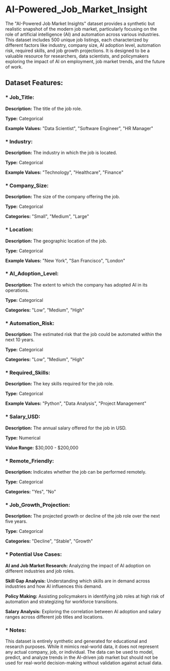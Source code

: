 # AI-Powered_Job_Market_Insight

The "AI-Powered Job Market Insights" dataset provides a synthetic but realistic snapshot of the modern job market, particularly focusing on the role of artificial intelligence (AI) and automation across various industries. This dataset includes 500 unique job listings, each characterized by different factors like industry, company size, AI adoption level, automation risk, required skills, and job growth projections. It is designed to be a valuable resource for researchers, data scientists, and policymakers exploring the impact of AI on employment, job market trends, and the future of work.

## Dataset Features:
### * Job_Title:

**Description:** The title of the job role.

**Type:** Categorical

**Example Values:** "Data Scientist", "Software Engineer", "HR Manager"

### * Industry:

**Description:** The industry in which the job is located.

**Type:** Categorical

**Example Values:** "Technology", "Healthcare", "Finance"

### * Company_Size:

**Description:** The size of the company offering the job.

**Type:** Categorical

**Categories:** "Small", "Medium", "Large"

### * Location:

**Description:** The geographic location of the job.

**Type:** Categorical

**Example Values:** "New York", "San Francisco", "London"

### * AI_Adoption_Level:

**Description:** The extent to which the company has adopted AI in its operations.

**Type:** Categorical

**Categories:** "Low", "Medium", "High"

### * Automation_Risk:

**Description:** The estimated risk that the job could be automated within the next 10 years.

**Type:** Categorical

**Categories:** "Low", "Medium", "High"

### * Required_Skills:

**Description:** The key skills required for the job role.

**Type:** Categorical

**Example Values:** "Python", "Data Analysis", "Project Management"

### * Salary_USD:

**Description:** The annual salary offered for the job in USD.

**Type:** Numerical

**Value Range:** $30,000 - $200,000

### * Remote_Friendly:

**Description:** Indicates whether the job can be performed remotely.

**Type:** Categorical

**Categories:** "Yes", "No"

### * Job_Growth_Projection:

**Description:** The projected growth or decline of the job role over the next five years.

**Type:** Categorical

**Categories:** "Decline", "Stable", "Growth"

### * Potential Use Cases:

**AI and Job Market Research:** Analyzing the impact of AI adoption on different industries and job roles.

**Skill Gap Analysis:** Understanding which skills are in demand across industries and how AI influences this demand.

**Policy Making:** Assisting policymakers in identifying job roles at high risk of automation and strategizing for workforce transitions.

**Salary Analysis:** Exploring the correlation between AI adoption and salary ranges across different job titles and locations.

### * Notes:
This dataset is entirely synthetic and generated for educational and research purposes. While it mimics real-world data, it does not represent any actual company, job, or individual. The data can be used to model, predict, and analyze trends in the AI-driven job market but should not be used for real-world decision-making without validation against actual data.
